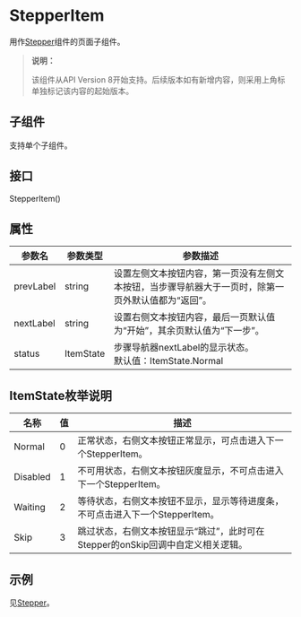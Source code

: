 # StepperItem

用作[Stepper](ts-basic-components-stepper.md)组件的页面子组件。


>  **说明：**
>
>  该组件从API Version 8开始支持。后续版本如有新增内容，则采用上角标单独标记该内容的起始版本。


## 子组件

支持单个子组件。


## 接口

StepperItem()


## 属性

| 参数名 | 参数类型 | 参数描述 |
| -------- | -------- | -------- |
| prevLabel | string | 设置左侧文本按钮内容，第一页没有左侧文本按钮，当步骤导航器大于一页时，除第一页外默认值都为“返回”。 |
| nextLabel | string | 设置右侧文本按钮内容，最后一页默认值为“开始”，其余页默认值为“下一步”。 |
| status | ItemState | 步骤导航器nextLabel的显示状态。<br/>默认值：ItemState.Normal |

## ItemState枚举说明

|   名称    |   值    | 描述 |
| -------- | -------- |-------- |
| Normal |  0  |正常状态，右侧文本按钮正常显示，可点击进入下一个StepperItem。 |
| Disabled |  1  |不可用状态，右侧文本按钮灰度显示，不可点击进入下一个StepperItem。 |
| Waiting |  2  | 等待状态，右侧文本按钮不显示，显示等待进度条，不可点击进入下一个StepperItem。 |
| Skip |  3  |跳过状态，右侧文本按钮显示“跳过”，此时可在Stepper的onSkip回调中自定义相关逻辑。 |


## 示例

见[Stepper](ts-basic-components-stepper.md)。

